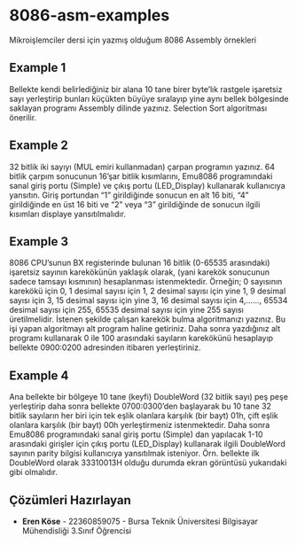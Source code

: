 # 8086-asm-examples
Mikroişlemciler dersi için yazmış olduğum 8086 Assembly örnekleri

## Example 1
Bellekte kendi belirlediğiniz bir alana 10 tane birer byte’lık rastgele işaretsiz sayı
yerleştirip bunları küçükten büyüye sıralayıp yine aynı bellek bölgesinde
saklayan programı Assembly dilinde yazınız. Selection Sort algoritması önerilir.

## Example 2
32 bitlik iki sayıyı (MUL emiri kullanmadan)  çarpan programın yazınız.	64 bitlik çarpım sonucunun 16’şar bitlik kısımlarını, Emu8086 programındaki sanal giriş portu (Simple) ve çıkış portu (LED_Display) kullanarak kullanıcıya yansıtın. Giriş portundan “1” girildiğinde sonucun en alt 16 biti, “4” girildiğinde en üst 16 biti ve “2” veya “3” girildiğinde de sonucun ilgili kısımları displaye yansıtılmalıdır.

## Example 3
8086 CPU’sunun BX registerinde bulunan 16 bitlik (0-65535 arasındaki) işaretsiz sayının
karekökünün yaklaşık olarak, (yani karekök sonucunun sadece tamsayı kısmının) hesaplanması
istenmektedir. Örneğin; 0 sayısının karekökü için 0, 1 desimal sayısı için 1, 2 desimal sayısı için yine
1, 9 desimal sayısı için 3, 15 desimal sayısı için yine 3, 16 desimal sayısı için 4,……, 65534 desimal
sayısı için 255, 65535 desimal sayısı için yine 255 sayısı üretilmelidir. İstenen şekilde çalışan
karekök bulma algoritmanızı yazınız. Bu işi yapan algoritmayı alt program haline getiriniz.
Daha sonra yazdığınız alt programı kullanarak 0 ile 100 arasındaki sayıların karekökünü hesaplayıp
bellekte 0900:0200 adresinden itibaren yerleştiriniz.

## Example 4
Ana bellekte bir bölgeye 10 tane (keyfi) DoubleWord (32 bitlik sayı) peş peşe yerleştirip daha sonra
bellekte 0700:0300’den başlayarak bu 10 tane 32 bitlik sayıların her biri için tek eşlik olanlara karşılık
(bir bayt) 01h, çift eşlik olanlara karşılık (bir bayt) 00h yerleştirmeniz istenmektedir. Daha sonra
Emu8086 programındaki sanal giriş portu (Simple) dan yapılacak 1-10 arasındaki girişler için çıkış
portu (LED_Display) kullanarak ilgili DoubleWord sayının parity bilgisi kullanıcıya yansıtılmak
isteniyor. Örn. bellekte ilk DoubleWord olarak 33310013H olduğu durumda ekran görüntüsü yukarıdaki gibi
olmalıdır.

## Çözümleri Hazırlayan
- **Eren Köse** - 22360859075 - Bursa Teknik Üniversitesi Bilgisayar Mühendisliği 3.Sınıf Öğrencisi
